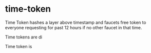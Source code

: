 # time-token
Time Token hashes a layer above timestamp and faucets free token to everyone requesting for past 12 hours if no other faucet in that time. 

Time tokens are di


Time token is 
<!--stackedit_data:
eyJoaXN0b3J5IjpbLTk1NjQxMjA1XX0=
-->